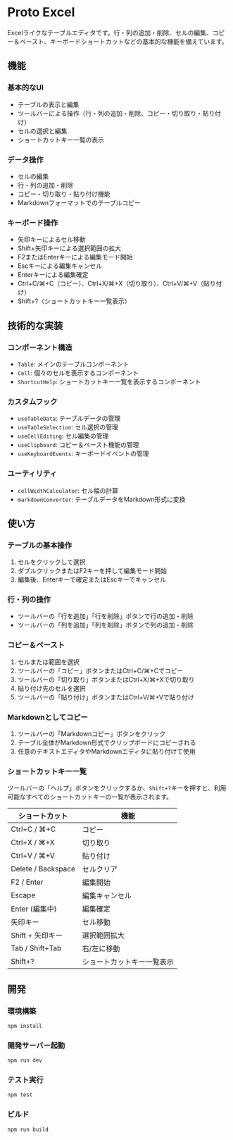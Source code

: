 # Proto Excel

Excelライクなテーブルエディタです。行・列の追加・削除、セルの編集、コピー＆ペースト、キーボードショートカットなどの基本的な機能を備えています。

## 機能

### 基本的なUI
- テーブルの表示と編集
- ツールバーによる操作（行・列の追加・削除、コピー・切り取り・貼り付け）
- セルの選択と編集
- ショートカットキー一覧の表示

### データ操作
- セルの編集
- 行・列の追加・削除
- コピー・切り取り・貼り付け機能
- Markdownフォーマットでのテーブルコピー

### キーボード操作
- 矢印キーによるセル移動
- Shift+矢印キーによる選択範囲の拡大
- F2またはEnterキーによる編集モード開始
- Escキーによる編集キャンセル
- Enterキーによる編集確定
- Ctrl+C/⌘+C（コピー）、Ctrl+X/⌘+X（切り取り）、Ctrl+V/⌘+V（貼り付け）
- Shift+?（ショートカットキー一覧表示）

## 技術的な実装

### コンポーネント構造
- `Table`: メインのテーブルコンポーネント
- `Cell`: 個々のセルを表示するコンポーネント
- `ShortcutHelp`: ショートカットキー一覧を表示するコンポーネント

### カスタムフック
- `useTableData`: テーブルデータの管理
- `useTableSelection`: セル選択の管理
- `useCellEditing`: セル編集の管理
- `useClipboard`: コピー＆ペースト機能の管理
- `useKeyboardEvents`: キーボードイベントの管理

### ユーティリティ
- `cellWidthCalculator`: セル幅の計算
- `markdownConverter`: テーブルデータをMarkdown形式に変換

## 使い方

### テーブルの基本操作
1. セルをクリックして選択
2. ダブルクリックまたはF2キーを押して編集モード開始
3. 編集後、Enterキーで確定またはEscキーでキャンセル

### 行・列の操作
- ツールバーの「行を追加」「行を削除」ボタンで行の追加・削除
- ツールバーの「列を追加」「列を削除」ボタンで列の追加・削除

### コピー＆ペースト
1. セルまたは範囲を選択
2. ツールバーの「コピー」ボタンまたはCtrl+C/⌘+Cでコピー
3. ツールバーの「切り取り」ボタンまたはCtrl+X/⌘+Xで切り取り
4. 貼り付け先のセルを選択
5. ツールバーの「貼り付け」ボタンまたはCtrl+V/⌘+Vで貼り付け

### Markdownとしてコピー
1. ツールバーの「Markdownコピー」ボタンをクリック
2. テーブル全体がMarkdown形式でクリップボードにコピーされる
3. 任意のテキストエディタやMarkdownエディタに貼り付けて使用

### ショートカットキー一覧
ツールバーの「ヘルプ」ボタンをクリックするか、`Shift+?`キーを押すと、利用可能なすべてのショートカットキーの一覧が表示されます。

| ショートカット | 機能 |
|--------------|------|
| Ctrl+C / ⌘+C | コピー |
| Ctrl+X / ⌘+X | 切り取り |
| Ctrl+V / ⌘+V | 貼り付け |
| Delete / Backspace | セルクリア |
| F2 / Enter | 編集開始 |
| Escape | 編集キャンセル |
| Enter (編集中) | 編集確定 |
| 矢印キー | セル移動 |
| Shift + 矢印キー | 選択範囲拡大 |
| Tab / Shift+Tab | 右/左に移動 |
| Shift+? | ショートカットキー一覧表示 |

## 開発

### 環境構築
```bash
npm install
```

### 開発サーバー起動
```bash
npm run dev
```

### テスト実行
```bash
npm test
```

### ビルド
```bash
npm run build
```